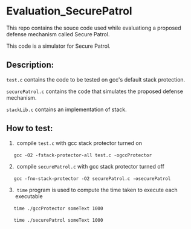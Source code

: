 Evaluation_SecurePatrol
=======================

This repo contains the souce code used while evaluationg a proposed defense mechanism called Secure Patrol.

This code is a simulator for Secure Patrol.


Description:
------------
`test.c` contains the code to be tested on gcc's default stack protection.

`securePatrol.c` contains the code that simulates the proposed defense mechanism.

`stackLib.c` contains an implementation of stack.


How to test:
------------

1) &nbsp;compile `test.c` with gcc stack protector turned on

&nbsp;&nbsp;&nbsp;&nbsp;&nbsp;`gcc -O2 -fstack-protector-all test.c -ogccProtector`
  
2) &nbsp;compile `securePatrol.c` with gcc stack protector turned off

&nbsp;&nbsp;&nbsp;&nbsp;&nbsp;`gcc -fno-stack-protector -O2 securePatrol.c -osecurePatrol`
  
3) &nbsp;`time` program is used to compute the time taken to execute each executable

&nbsp;&nbsp;&nbsp;&nbsp;&nbsp;`time ./gccProtector someText 1000`
  
&nbsp;&nbsp;&nbsp;&nbsp;&nbsp;`time ./securePatrol someText 1000`
